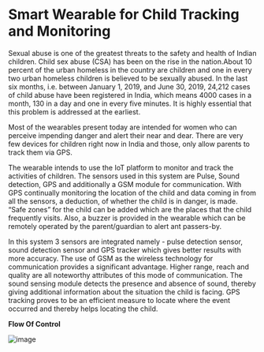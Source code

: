 # Smart Wearable for Child Tracking and Monitoring

Sexual abuse is one of the greatest threats to the safety and health of Indian children. Child sex abuse (CSA) has been on the rise in the nation.About 10 percent of the urban homeless in the country are children and one in every two urban homeless children is believed to be sexually abused. In the last six months, i.e. between January 1, 2019, and June 30, 2019, 24,212 cases of child abuse have been registered in India, which means 4000 cases in a month, 130 in a day and one in every five minutes. It is highly essential that this problem is addressed at the earliest.

Most of the wearables present today are intended for women who can perceive impending danger and alert their near and dear. There are very few devices for children right now in India and those, only allow parents to track them via GPS.

The wearable intends to use the IoT platform to monitor and track the activities of children. The sensors used in this system are Pulse, Sound detection, GPS and additionally a GSM module for communication. With GPS continually monitoring the location of the child and data coming in from all the sensors, a deduction, of whether the child is in danger, is made. “Safe zones” for the child can be added which are the places that the child frequently visits. Also, a buzzer is provided in the wearable which can be remotely operated by the parent/guardian to alert ant passers-by. 

In this system 3 sensors are integrated namely - pulse detection sensor, sound detection   sensor and GPS tracker which gives better results with more accuracy. The use of GSM as the wireless technology for communication provides a significant advantage. Higher range, reach and quality are all noteworthy attributes of this mode of communication. The sound sensing module detects the presence and absence of sound, thereby giving additional information about the situation the child is facing. GPS tracking proves to be an efficient measure to locate where the event occurred and thereby helps locating the child.

**Flow Of Control**

![image](https://user-images.githubusercontent.com/61593310/121637597-3d327c00-caa7-11eb-956e-f55363218af8.png)

